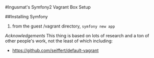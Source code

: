 #Ingusmat's Symfony2 Vagrant Box Setup

##Installing Symfony
1. from the guest /vagrant directory, `symfony new app`


*Acknowledgements*
This thing is based on lots of research and a ton of other people's work, not the least of which including:
- https://github.com/seiffert/default-vagrant